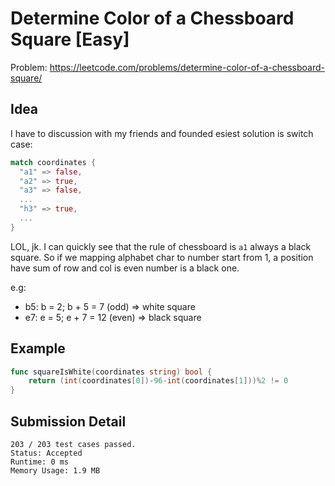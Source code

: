 # Determine Color of a Chessboard Square [Easy]

Problem: https://leetcode.com/problems/determine-color-of-a-chessboard-square/

## Idea

I have to discussion with my friends and founded esiest solution is switch case:

```rust
match coordinates {
  "a1" => false,
  "a2" => true,
  "a3" => false,
  ...
  "h3" => true,
  ...
}
```

LOL, jk. I can quickly see that the rule of chessboard is `a1` always a black
square. So if we mapping alphabet char to number start from 1, a position have
sum of row and col is even number is a black one.

e.g:

- b5: b = 2; b + 5 = 7 (odd) => white square
- e7: e = 5; e + 7 = 12 (even) => black square

## Example

```go
func squareIsWhite(coordinates string) bool {
	return (int(coordinates[0])-96-int(coordinates[1]))%2 != 0
}
```

## Submission Detail

```
203 / 203 test cases passed.
Status: Accepted
Runtime: 0 ms
Memory Usage: 1.9 MB
```
